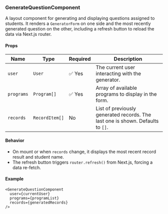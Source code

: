 ### GenerateQuestionComponent

A layout component for generating and displaying questions assigned to students. It renders a `GeneratorForm` on one side and the most recently generated question on the other, including a refresh button to reload the data via Next.js router.

#### Props

| Name       | Type           | Required | Description                                                |
|------------|----------------|----------|------------------------------------------------------------|
| `user`     | `User`         | ✅ Yes   | The current user interacting with the generator.           |
| `programs` | `Program[]`    | ✅ Yes   | Array of available programs to display in the form.        |
| `records`  | `RecordItem[]` | No       | List of previously generated records. The last one is shown. Defaults to `[]`. |

#### Behavior

- On mount or when `records` change, it displays the most recent record result and student name.
- The refresh button triggers `router.refresh()` from Next.js, forcing a data re-fetch.

#### Example

```tsx
<GenerateQuestionComponent
  user={currentUser}
  programs={programList}
  records={generatedRecords}
/>
